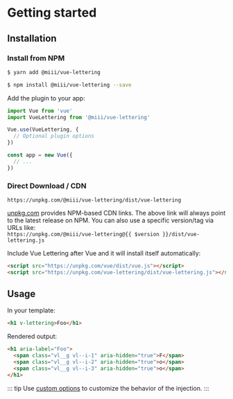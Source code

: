 # Getting started

## Installation
### Install from NPM
```sh
$ yarn add @miii/vue-lettering
```
```sh
$ npm install @miii/vue-lettering --save
```

Add the plugin to your app:
```js
import Vue from 'vue'
import VueLettering from '@miii/vue-lettering'

Vue.use(VueLettering, {
  // Optional plugin options
})

const app = new Vue({
  // ...
})
```

### Direct Download / CDN
`https://unpkg.com/@miii/vue-lettering/dist/vue-lettering`

[unpkg.com](https://unpkg.com) provides NPM-based CDN links. The above link will always point to the latest release on NPM. You can also use a specific version/tag via URLs like:<br>
`https://unpkg.com/@miii/vue-lettering@{{ $version }}/dist/vue-lettering.js` 

Include Vue Lettering after Vue and it will install itself automatically:

```html
<script src="https://unpkg.com/vue/dist/vue.js"></script>
<script src="https://unpkg.com/vue-lettering/dist/vue-lettering.js"></script>
```

## Usage

In your template:
```html
<h1 v-lettering>Foo</h1>
```

Rendered output:
```html
<h1 aria-label="Foo">
  <span class="vl__g vl--i-1" aria-hidden="true">F</span>
  <span class="vl__g vl--i-2" aria-hidden="true">o</span>
  <span class="vl__g vl--i-3" aria-hidden="true">o</span>
</h1>
```

::: tip
Use [custom options](options.html) to customize the behavior of the injection.
:::
